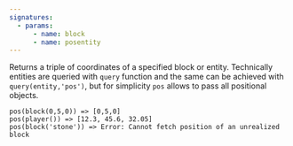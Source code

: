 ```yaml
---
signatures:
  - params:
      - name: block
      - name: posentity
---
```


Returns a triple of coordinates of a specified block or entity. Technically
entities are queried with `query` function and the same can be achieved with
`query(entity,'pos')`, but for simplicity `pos` allows to pass all positional
objects.

```scarpet
pos(block(0,5,0)) => [0,5,0]
pos(player()) => [12.3, 45.6, 32.05]
pos(block('stone')) => Error: Cannot fetch position of an unrealized block
```
